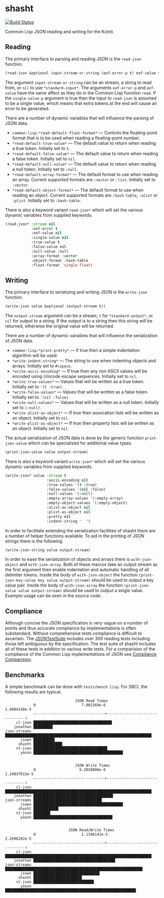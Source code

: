 # shasht

[![Build Status][ci-badge]][ci]

Common Lisp JSON reading and writing for the Kzinti.

## Reading

The primary interface to parsing and reading JSON is the `read-json` function.

```lisp
(read-json &optional input-stream-or-string (eof-error-p t) eof-value single-value-p)
```

The argument `input-stream-or-string` can be an stream, a string to read from,
or `nil` to use `*standard-input*`. The arguments `eof-error-p` and `eof-value`
have the same affect as they do in the Common Lisp function `read`. If the
`single-value-p` argument is true then the input to `read-json` is assumed to
be a single value, which means that extra tokens at the end will cause an
error to be generated.

There are a number of dynamic variables that will influence the parsing of JSON
data.

- `common-lisp:*read-default-float-format*` — Controls the floating-point format 
   that is to be used when reading a floating-point number.
- `*read-default-true-value*` — The default value to return when reading a true 
  token. Initially set to `t`.
- `*read-default-false-value*` — The default value to return when reading a 
  false token. Initially set to `nil`.
- `*read-default-null-value*` — The default value to return when reading a null
  token. Initially set to `:null`.
- `*read-default-array-format*` — The default format to use when reading an
  array. Current supported formats are `:vector` or `:list`. Initially set to
  `:vector`.
- `*read-default-object-format*` — The default format to use when reading an
  object. Current supported formats are `:hash-table`, `:alist` or `:plist`.
  Initially set to `:hash-table`.
  
There is also a keyword variant `read-json*` which will set the various dynamic
variables from supplied keywords.

```lisp
(read-json* :stream nil
            :eof-error t
            :eof-value nil 
            :single-value nil
            :true-value t 
            :false-value nil 
            :null-value :null
            :array-format :vector 
            :object-format :hash-table
            :float-format 'single-float)
```

## Writing

The primary interface to serializing and writing JSON is the `write-json` 
function.

```lisp
(write-json value &optional (output-stream t))
```

The `output-stream` argument can be a stream, `t` for `*standard-output*`, or
`nil` for output to a string. If the output is to a string then this string will
be returned, otherwise the original value will be returned.

There are a number of dynamic variables that will influence the serialization of
JSON data.

- `common-lisp:*print-pretty*` — If true then a simple indentation algorithm
  will be used.
- `*write-indent-string*` — The string to use when indenting objects and arrays.
   Initially set to `#\space`.
- `*write-ascii-encoding*` — If true then any non ASCII values will be encoded 
  using Unicode escape sequences. Initially set to `nil`.
- `*write-true-values*` — Values that will be written as a true token. Initially 
  set to `'(t :true)`.
- `*write-false-values*` — Values that will be written as a false token. 
  Initially set to `'(nil :false)`.
- `*write-null-values*` — Values that will be written as a null token. Initially 
  set to `(:null)`.
- `*write-alist-as-object*` — If true then assocation lists will be written as 
  an object. Initially set to `nil`. 
- `*write-plist-as-object*` — If true then property lists will be written as an 
  object. Initially set to `nil`.
  
The actual serialization of JSON data is done by the generic function
`print-json-value` which can be specialized for additional value types.

```lisp
(print-json-value value output-stream)
```

There is also a keyword variant `write-json*` which will set the various dynamic
variables from supplied keywords.

```lisp
(write-json* value :stream t 
                   :ascii-encoding nil 
                   :true-values '(t :true)
                   :false-values '(nil :false) 
                   :null-values '(:null)
                   :empty-array-values '(:empty-array)
                   :empty-object-values '(:empty-object) 
                   :alist-as-object nil 
                   :plist-as-object nil
                   :pretty nil 
                   :indent-string "  ")
```

In order to facilitate extending the serialization facilities of shasht there
are a number of helper functions available. To aid in the printing of JSON
strings there is the following.

```lisp
(write-json-string value output-stream)
```

In order to ease the serialization of objects and arrays there is 
`with-json-object` and `with-json-array`. Both of these macros take an
output stream as the first argument then enable indentation and automatic
handling of all delimiter tokens. Inside the body of `with-json-object`
the function `(print-json-key-value key value output-stream)` should be used
to output a key value pair. Inside the body of `with-json-array` the function
`(print-json-value value output-stream)` should be used to output a single
value. Example usage can be seen in the source code.

## Compliance

Although concise the JSON specification is very vague on a number of points and
thus accurate compliance by implementations is often substandard. Without 
comprehensive tests compliance is difficult to ascertain. The 
[JSONTestSuite](https://github.com/nst/JSONTestSuite) includes over 300 reading
tests including those left ambiguous by the specification. The test suite of
shasht includes all of these tests in addition to various write tests. For a
comparision of the compliance of the Common Lisp implementations of JSON see
[Compliance Comparision](https://yitzchak.github.io/shasht/parsing.html).

## Benchmarks

A simple benchmark can be done with `tests/bench.lisp`. For SBCL the following 
results are typical.

```
                                JSON Read Times                                 
             0                     7.002169e-6                      1.4004338e-5
             ˫--------------------------------+--------------------------------˧
     cl-json ███████████████████████████████████▉
    jonathan ████████▊
json-streams ███████████████████████████████████████████████████████████████████
       jsown █████████▋
      shasht █████████████▏
     st-json █████████████████████████████████▊
       yason ████████████████████████████████████████▉


                                JSON Write Times                                
             0                    6.2018808e-6                     1.24037615e-5
             ˫--------------------------------+--------------------------------˧
     cl-json ███████████████████████████████████████████████████████████████████
    jonathan ████████████████████████████████████▍
json-streams ███████████████████████████████▎
       jsown ████████████████████████████████████████▉
      shasht ███████████▍
     st-json ███████▋
       yason ████████████████████████████████████▏


                             JSON Read/Write Times                              
             0                     1.1348141e-5                     2.2696282e-5
             ˫--------------------------------+--------------------------------˧
     cl-json ███████████████████████████████████████████████████████████████████
    jonathan █████████████████████████████████████▍
json-streams ██████████████████████████████████████████████████████████████▉
       jsown ██████████████████████████████▎
      shasht ██████████████████████▏
     st-json ███████████████████████████▋
       yason ███████████████████████████████████████████████████████████▉

```

<!--refs-->

[ci]: https://github.com/yitzchak/shasht/actions/
[ci-badge]: https://github.com/yitzchak/shasht/workflows/ci/badge.svg

